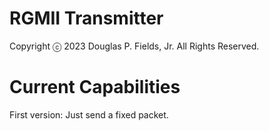 # RGMII Transmitter

Copyright ⓒ 2023 Douglas P. Fields, Jr. All Rights Reserved.

# Current Capabilities

First version: Just send a fixed packet.

